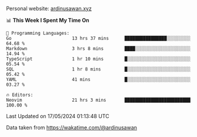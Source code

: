 Personal website: [ardinusawan.xyz](https://ardinusawan.xyz)

<!--START_SECTION:waka-->
📊 **This Week I Spent My Time On** 

```text
💬 Programming Languages: 
Go                       13 hrs 37 mins      ████████████████░░░░░░░░░   64.68 % 
Markdown                 3 hrs 8 mins        ████░░░░░░░░░░░░░░░░░░░░░   14.94 % 
TypeScript               1 hr 10 mins        █░░░░░░░░░░░░░░░░░░░░░░░░   05.54 % 
SQL                      1 hr 8 mins         █░░░░░░░░░░░░░░░░░░░░░░░░   05.42 % 
YAML                     41 mins             █░░░░░░░░░░░░░░░░░░░░░░░░   03.27 % 

🔥 Editors: 
Neovim                   21 hrs 3 mins       █████████████████████████   100.00 % 
```


 Last Updated on 17/05/2024 01:13:48 UTC
<!--END_SECTION:waka-->
Data taken from https://wakatime.com/@ardinusawan
